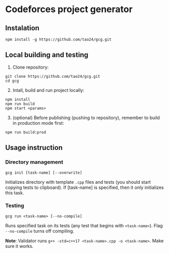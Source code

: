 # Codeforces project generator

## Instalation

```
npm install -g https://github.com/tao24/gcg.git
```

## Local building and testing

1. Clone repository:

```
git clone https://github.com/tao24/gcg.git
cd gcg
```

2. Intall, build and run project locally:

```
npm install
npm run build
npm start <params>
```

3. (optional) Before publishing (pushing to repository), remember to build in production mode first:

```
npm run build:prod
```



## Usage instruction

### Directory management
```
gcg init [task-name] [--overwrite]
```

Initializes directory with template ```.cpp``` files and tests (you should start copying tests to clipboard). If [task-name] is specified, then it only initializes this task.

### Testing

```
gcg run <task-name> [--no-compile]
```

Runs specified task on its tests (any test that begins with ```<task-name>```). Flag ```--no-compile``` turns off compiling.

**Note**: Validator runs ```g++ -std=c++17 <task-name>.cpp -o <task-name>```. Make sure it works.
